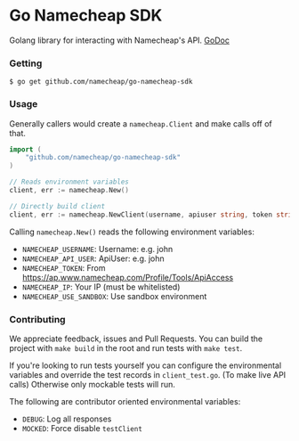 # Go Namecheap SDK

Golang library for interacting with Namecheap's API. [GoDoc](https://godoc.org/github.com/namecheap/go-namecheap-sdk)

### Getting

```
$ go get github.com/namecheap/go-namecheap-sdk
```

### Usage

Generally callers would create a `namecheap.Client` and make calls off of that.

```go
import (
    "github.com/namecheap/go-namecheap-sdk"
)

// Reads environment variables
client, err := namecheap.New()

// Directly build client
client, err := namecheap.NewClient(username, apiuser string, token string, ip string, useSandbox)
```

Calling `namecheap.New()` reads the following environment variables:

- `NAMECHEAP_USERNAME`: Username: e.g. john
- `NAMECHEAP_API_USER`: ApiUser: e.g. john
- `NAMECHEAP_TOKEN`: From https://ap.www.namecheap.com/Profile/Tools/ApiAccess
- `NAMECHEAP_IP`: Your IP (must be whitelisted)
- `NAMECHEAP_USE_SANDBOX`: Use sandbox environment

### Contributing

We appreciate feedback, issues and Pull Requests. You can build the project with `make build` in the root and run tests with `make test`.

If you're looking to run tests yourself you can configure the environmental variables and override the test records in `client_test.go`. (To make live API calls) Otherwise only mockable tests will run.

The following are contributor oriented environmental variables:

- `DEBUG`: Log all responses
- `MOCKED`: Force disable `testClient`
